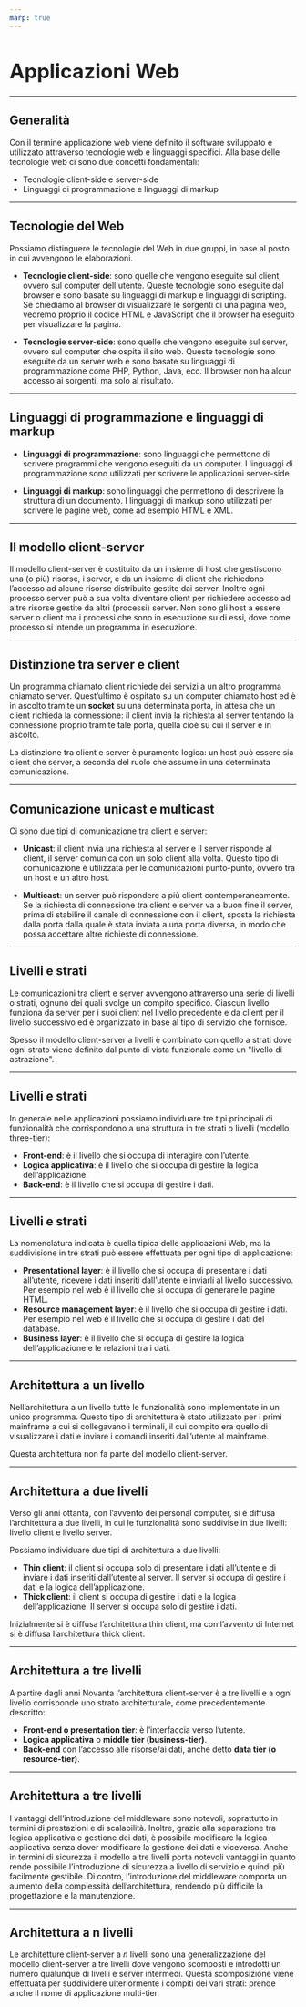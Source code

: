 ```yaml
---
marp: true
---
```


<style>
:root {
  font-family: 'SF Pro Text', serif !important;
}

code {
   font-family:  "Fantasque Sans Mono", monospace !important;
}

h1 {
  font-size: 2.5em !important;
  color: #1E1E1E !important;
}

section{
  justify-content: flex-start;
}

img[alt~="right"] {
  display: block;
  margin: 0 0;
  float: right;
}

img[alt~="center"] {
  display: block;
  margin: 0 auto;
}
</style>

# Applicazioni Web

---

## Generalità

Con il termine applicazione web viene definito il software sviluppato e utilizzato attraverso tecnologie web e linguaggi specifici.
Alla base delle tecnologie web ci sono due concetti fondamentali:
- Tecnologie client-side e server-side
- Linguaggi di programmazione e linguaggi di markup

---

## Tecnologie del Web
Possiamo distinguere le tecnologie del Web in due gruppi, in base al posto in cui avvengono le elaborazioni.

- **Tecnologie client-side**: sono quelle che vengono eseguite sul client, ovvero sul computer dell'utente. Queste tecnologie sono eseguite dal browser e sono basate su linguaggi di markup e linguaggi di scripting. Se chiediamo al browser di visualizzare le sorgenti di una pagina web, vedremo proprio il codice HTML e JavaScript che il browser ha eseguito per visualizzare la pagina.

- **Tecnologie server-side**: sono quelle che vengono eseguite sul server, ovvero sul computer che ospita il sito web. Queste tecnologie sono eseguite da un server web e sono basate su linguaggi di programmazione come PHP, Python, Java, ecc. Il browser non ha alcun accesso ai sorgenti, ma solo al risultato.

---

## Linguaggi di programmazione e linguaggi di markup

- **Linguaggi di programmazione**: sono linguaggi che permettono di scrivere programmi che vengono eseguiti da un computer. I linguaggi di programmazione sono utilizzati per scrivere le applicazioni server-side.

- **Linguaggi di markup**: sono linguaggi che permettono di descrivere la struttura di un documento. I linguaggi di markup sono utilizzati per scrivere le pagine web, come ad esempio HTML e XML.

---

## Il modello client-server

Il modello client-server è costituito da un insieme di host che gestiscono una (o più) risorse, i server, e da un insieme di client che richiedono l’accesso ad alcune risorse distribuite gestite dai server. Inoltre ogni processo server può a sua volta diventare client per richiedere accesso ad altre risorse gestite da altri (processi) server.
Non sono gli host a essere server o client ma i processi che sono in esecuzione su di essi, dove come processo si intende un programma in esecuzione.

---

## Distinzione tra server e client

Un programma chiamato client richiede dei servizi a un altro programma
chiamato server. Quest’ultimo è ospitato su un computer chiamato host ed
è in ascolto tramite un **socket** su una determinata porta, in attesa che un
client richieda la connessione: il client invia la richiesta al server tentando la connessione proprio tramite tale porta, quella cioè su cui il server è in ascolto.

La distinzione tra client e server è puramente logica: un host può essere sia client che server, a seconda del ruolo che assume in una determinata comunicazione.

---

## Comunicazione unicast e multicast

Ci sono due tipi di comunicazione tra client e server:

- **Unicast**: il client invia una richiesta al server e il server risponde al client, il server comunica con un solo client alla volta. Questo tipo di comunicazione è utilizzata per le comunicazioni punto-punto, ovvero tra un host e un altro host.

- **Multicast**: un server può rispondere a più client contemporaneamente. Se la richiesta di connessione tra client e server va a buon fine il server, prima
di stabilire il canale di connessione con il client, sposta la richiesta dalla porta dalla quale è stata inviata a una porta diversa, in modo che possa accettare altre richieste di connessione.

---

## Livelli e strati

Le comunicazioni tra client e server avvengono attraverso una serie di livelli o strati, ognuno dei quali svolge un compito specifico. Ciascun livello funziona da server per i suoi client nel livello precedente e da client per il livello successivo ed è organizzato in base al tipo di servizio che fornisce.

Spesso il modello client-server a livelli è combinato con quello a strati dove ogni strato viene definito dal punto di vista funzionale come un "livello di astrazione".

---

## Livelli e strati

In generale nelle applicazioni possiamo individuare tre tipi principali di funzionalità che corrispondono a una struttura in tre strati o livelli (modello three-tier):

- **Front-end**: è il livello che si occupa di interagire con l’utente.
- **Logica applicativa**: è il livello che si occupa di gestire la logica dell’applicazione.
- **Back-end**: è il livello che si occupa di gestire i dati.

---

## Livelli e strati

La nomenclatura indicata è quella tipica delle applicazioni Web, ma la suddivisione in tre strati può essere effettuata per ogni tipo di applicazione:

- **Presentational layer**: è il livello che si occupa di presentare i dati all’utente, ricevere i dati inseriti dall’utente e inviarli al livello successivo. Per esempio nel web è il livello che si occupa di generare le pagine HTML.
- **Resource management layer**: è il livello che si occupa di gestire i dati. Per esempio nel web è il livello che si occupa di gestire i dati del database.
- **Business layer**: è il livello che si occupa di gestire la logica dell’applicazione e le relazioni tra i dati. 

---

## Architettura a un livello

Nell’architettura a un livello tutte le funzionalità sono implementate in un unico programma. Questo tipo di architettura è stato utilizzato per i primi mainframe a cui si collegavano i terminali, il cui compito era quello di visualizzare i dati e inviare i comandi inseriti dall’utente al mainframe.

Questa architettura non fa parte del modello client-server.

---

## Architettura a due livelli

Verso gli anni ottanta, con l’avvento dei personal computer, si è diffusa l’architettura a due livelli, in cui le funzionalità sono suddivise in due livelli: livello client e livello server.

Possiamo individuare due tipi di architettura a due livelli:

- **Thin client**: il client si occupa solo di presentare i dati all’utente e di inviare i dati inseriti dall’utente al server. Il server si occupa di gestire i dati e la logica dell’applicazione.
- **Thick client**: il client si occupa di gestire i dati e la logica dell’applicazione. Il server si occupa solo di gestire i dati.

Inizialmente si è diffusa l’architettura thin client, ma con l’avvento di Internet si è diffusa l’architettura thick client.

---

## Architettura a tre livelli
A partire dagli anni Novanta l’architettura client-server è a tre livelli e a ogni livello corrisponde uno strato architetturale, come precedentemente descritto:

- **Front-end o presentation tier**: è l’interfaccia verso l’utente.
- **Logica applicativa** o **middle tier (business-tier)**.
- **Back-end** con l’accesso alle risorse/ai dati, anche detto **data tier (o resource-tier)**.

---

## Architettura a tre livelli

I vantaggi dell’introduzione del middleware sono notevoli, soprattutto in termini di prestazioni e di scalabilità. Inoltre, grazie alla separazione tra logica applicativa e gestione dei dati, è possibile modificare la logica applicativa senza dover modificare la gestione dei dati e viceversa.
Anche in termini di sicurezza il modello a tre livelli porta notevoli vantaggi in quanto rende possibile l’introduzione di sicurezza a livello di servizio e quindi più facilmente gestibile.
Di contro, l’introduzione del middleware comporta un aumento della complessità dell’architettura, rendendo più difficile la progettazione e la manutenzione.

---

## Architettura a n livelli

Le architetture client-server a *n* livelli sono una generalizzazione del modello client-server a tre livelli dove vengono scomposti e introdotti un numero qualunque di livelli e server intermedi.
Questa scomposizione viene effettuata per suddividere ulteriormente i compiti dei vari strati: prende anche il nome di applicazione multi-tier.